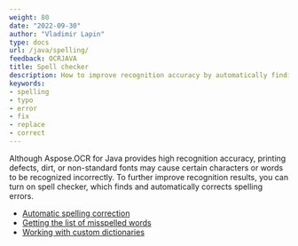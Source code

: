 ```yaml
---
weight: 80
date: "2022-09-30"
author: "Vladimir Lapin"
type: docs
url: /java/spelling/
feedback: OCRJAVA
title: Spell checker
description: How to improve recognition accuracy by automatically finding and correcting spelling errors.
keywords:
- spelling
- typo
- error
- fix
- replace
- correct
---
```


Although Aspose.OCR for Java provides high recognition accuracy, printing defects, dirt, or non-standard fonts may cause certain characters or words to be recognized incorrectly. To further improve recognition results, you can turn on spell checker, which finds and automatically corrects spelling errors.

- [Automatic spelling correction](/ocr/java/automatic-spelling-correction/)
- [Getting the list of misspelled words](/ocr/java/misspelled-words-list/)
- [Working with custom dictionaries](/ocr/java/dictionaries/)

